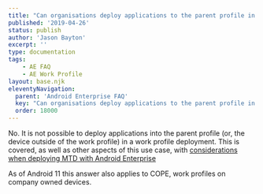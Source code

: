 ```yaml
---
title: "Can organisations deploy applications to the parent profile in a work profile deployment?"
published: '2019-04-26'
status: publish
author: 'Jason Bayton'
excerpt: ''
type: documentation
tags: 
    - AE FAQ
    - AE Work Profile
layout: base.njk
eleventyNavigation:
  parent: 'Android Enterprise FAQ'
  key: "Can organisations deploy applications to the parent profile in a work profile deployment?"
  order: 18000
--- 
```

No. It is not possible to deploy applications into the parent profile (or, the device outside of the work profile) in a work profile deployment. This is covered, as well as other aspects of this use case, with [considerations when deploying MTD with Android Enterprise](/android/mtd-and-android-enterprise/)

As of Android 11 this answer also applies to COPE, work profiles on company owned devices.


